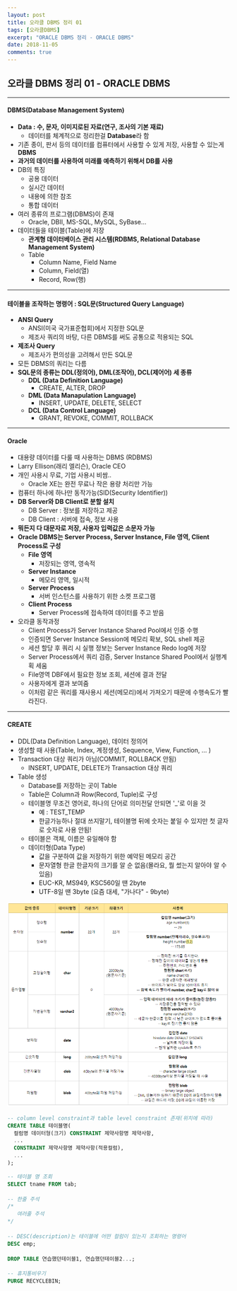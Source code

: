 ```yaml
---
layout: post
title: 오라클 DBMS 정리 01
tags: [오라클DBMS]
excerpt: "ORACLE DBMS 정리 - ORACLE DBMS"
date: 2018-11-05
comments: true
---
```


## 오라클 DBMS 정리 01 - ORACLE DBMS

---


#### DBMS(Database Management System)
* **Data : 수, 문자, 이미지로된 자료(연구, 조사의 기본 재료)**
  - 데이터를 체계적으로 정리한걸 **Database**라 함
* 기존 종이, 판서 등의 데이터를 컴퓨터에서 사용할 수 있게 저장, 사용할 수 있는게 **DBMS**
* **과거의 데이터를 사용하여 미래를 예측하기 위해서 DB를 사용**
* DB의 특징
  - 공용 데이터
  - 실시간 데이터
  - 내용에 의한 참조
  - 통합 데이터
* 여러 종류의 프로그램(DBMS)이 존재
  - Oracle, DBII, MS-SQL, MySQL, SyBase...
* 데이터들을 테이블(Table)에 저장
  - **관계형 데이터베이스 관리 시스템(RDBMS, Relational Database Management System)**
  - Table
    + Column Name, Field Name
    + Column, Field(열)
    + Record, Row(행)


---

#### 테이블을 조작하는 명령어 : SQL문(Structured Query Language)

* **ANSI Query**
  - ANSI(미국 국가표준협회)에서 지정한 SQL문
  - 제조사 쿼리의 바탕, 다른 DBMS를 써도 공통으로 적용되는 SQL
* **제조사 Query**
  - 제조사가 편의성을 고려해서 만든 SQL문
* 모든 DBMS의 쿼리는 다름
* **SQL문의 종류는 DDL(정의어), DML(조작어), DCL(제어어) 세 종류**
  - **DDL (Data Definition Language)**
    + CREATE, ALTER, DROP
  - **DML (Data Manapulation Language)**
    + INSERT, UPDATE, DELETE, SELECT
  - **DCL (Data Control Language)**
    + GRANT, REVOKE, COMMIT, ROLLBACK

---

#### Oracle
* 대용량 데이터를 다룰 때 사용하는 DBMS (RDBMS)
* Larry Ellison(래리 엘리슨), Oracle CEO
* 개인 사용시 무료, 기업 사용시 비쌈..
  - Oracle XE는 완전 무료나 작은 용량 처리만 가능
* 컴퓨터 하나에 하나만 동작가능(SID(Security Identifier))
* **DB Server와 DB Client로 분할 설치**
  - DB Server : 정보를 저장하고 제공
  - DB Client : 서버에 접속, 정보 사용
* **뭐든지 다 대문자로 저장, 사용자 입력값은 소문자 가능**
* **Oracle DBMS는 Server Process, Server Instance, File 영역, Client Process로 구성**
  - **File 영역**
    + 저장되는 영역, 영속적
  - **Server Instance**
    + 메모리 영역, 일시적
  - **Server Process**
    + 서버 인스턴스를 사용하기 위한 소켓 프로그램
  - **Client Process**
    + Server Process에 접속하여 데이터를 주고 받음
* 오라클 동작과정
  - Client Process가 Server Instance Shared Pool에서 인증 수행
  - 인증되면 Server Instance Session에 메모리 확보, SQL shell 제공
  - 세션 할당 후 쿼리 시 실행 정보는 Server Instance Redo log에 저장
  - Server Process에서 쿼리 검증, Server Instance Shared Pool에서 실행계획 세움
  - File영역 DBF에서 필요한 정보 조회, 세션에 결과 전달
  - 사용자에게 결과 보여줌
  - 이처럼 같은 쿼리를 재사용시 세션(메모리)에서 가져오기 때문에 수행속도가 빨라진다.

---


#### CREATE
* DDL(Data Definition Language), 데이터 정의어
* 생성할 때 사용(Table, Index, 계정생성, Sequence, View, Function, ... )
* Transaction 대상 쿼리가 아님(COMMIT, ROLLBACK 안됨) 
  - INSERT, UPDATE, DELETE가 Transaction 대상 쿼리
* Table 생성
  - Database를 저장하는 곳이 Table
  - Table은 Column과 Row(Record, Tuple)로 구성
  - 테이블명 무조건 영어로, 하나의 단어로 의미전달 안되면 '_'로 이을 것
    + 예 : TEST_TEMP
    + 한글가능하나 절대 쓰지말기, 테이블명 뒤에 숫자는 붙일 수 있지만 첫 글자로 숫자로 사용 안됨!
  - 테이블은 객체, 이름은 유일해야 함
  - 데이터형(Data Type)
    + 값을 구분하여 값을 저장하기 위한 예약된 메모리 공간
    + 문자열형 한글 한글자의 크기를 알 순 없음(몰라요, 뭘 썼는지 알아야 알 수 있음)
    + EUC-KR, MS949, KSC560일 땐 2byte
    + UTF-8일 땐 3byte (요즘 대세, "가나다" - 9byte)


![01-01](https://github.com/younggeun0/younggeun0.github.io/blob/master/_posts/img/oracle/01-01.PNG?raw=true)



~~~sql
-- column level constraint과 table level constraint 존재(위치에 따라)
CREATE TABLE 테이블명(
  컬럼명 데이터형(크기) CONSTRAINT 제약사항명 제약사항,  
  ...
  CONSTRAINT 제약사항명 제약사항(적용컬럼),
  ...
);
~~~

~~~sql
-- 테이블 명 조회
SELECT tname FROM tab;

-- 한줄 주석
/*
   여러줄 주석
*/

-- DESC(description)는 테이블에 어떤 컬럼이 있는지 조회하는 명령어
DESC emp; 

DROP TABLE 연습했던테이블1, 연습했던테이블2...;

-- 휴지통비우기
PURGE RECYCLEBIN; 
~~~




